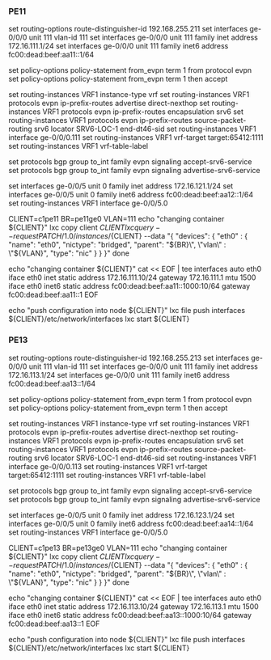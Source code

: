 ### PE11

set routing-options route-distinguisher-id 192.168.255.211
set interfaces ge-0/0/0 unit 111 vlan-id 111
set interfaces ge-0/0/0 unit 111 family inet address 172.16.111.1/24
set interfaces ge-0/0/0 unit 111 family inet6 address fc00:dead:beef:aa11::1/64

set policy-options policy-statement from_evpn term 1 from protocol evpn
set policy-options policy-statement from_evpn term 1 then accept

set routing-instances VRF1 instance-type vrf
set routing-instances VRF1 protocols evpn ip-prefix-routes advertise direct-nexthop
set routing-instances VRF1 protocols evpn ip-prefix-routes encapsulation srv6
set routing-instances VRF1 protocols evpn ip-prefix-routes source-packet-routing srv6 locator SRV6-LOC-1 end-dt46-sid
set routing-instances VRF1 interface ge-0/0/0.111
set routing-instances VRF1 vrf-target target:65412:1111
set routing-instances VRF1 vrf-table-label

set protocols bgp group to_int family evpn signaling accept-srv6-service
set protocols bgp group to_int family evpn signaling advertise-srv6-service




set interfaces ge-0/0/5 unit 0 family inet address 172.16.121.1/24
set interfaces ge-0/0/5 unit 0 family inet6 address fc00:dead:beef:aa12::1/64
set routing-instances VRF1 interface ge-0/0/5.0



CLIENT=c1pe11
BR=pe11ge0
VLAN=111
echo "changing container ${CLIENT}"
lxc copy client ${CLIENT}
lxc query --request PATCH /1.0/instances/${CLIENT} --data "{
\"devices\": {
        \"eth0\" : {
            \"name\": \"eth0\",
            \"nictype\": \"bridged\",
            \"parent\": \"${BR}\",
            \"vlan\" : \"${VLAN}\",
            \"type\": \"nic\"
        }
    }
}"
done

echo "changing container ${CLIENT}"
cat << EOF | tee interfaces
auto eth0
iface eth0 inet static
    address 172.16.111.10/24
    gateway 172.16.111.1
    mtu 1500
iface eth0 inet6 static
    address fc00:dead:beef:aa11::1000:10/64
    gateway fc00:dead:beef:aa11::1
EOF

echo "push configuration into node ${CLIENT}"
lxc file push interfaces ${CLIENT}/etc/network/interfaces
lxc start ${CLIENT}


### PE13

set routing-options route-distinguisher-id 192.168.255.213
set interfaces ge-0/0/0 unit 111 vlan-id 111
set interfaces ge-0/0/0 unit 111 family inet address 172.16.113.1/24
set interfaces ge-0/0/0 unit 111 family inet6 address fc00:dead:beef:aa13::1/64

set policy-options policy-statement from_evpn term 1 from protocol evpn
set policy-options policy-statement from_evpn term 1 then accept

set routing-instances VRF1 instance-type vrf
set routing-instances VRF1 protocols evpn ip-prefix-routes advertise direct-nexthop
set routing-instances VRF1 protocols evpn ip-prefix-routes encapsulation srv6
set routing-instances VRF1 protocols evpn ip-prefix-routes source-packet-routing srv6 locator SRV6-LOC-1 end-dt46-sid
set routing-instances VRF1 interface ge-0/0/0.113
set routing-instances VRF1 vrf-target target:65412:1111
set routing-instances VRF1 vrf-table-label

set protocols bgp group to_int family evpn signaling accept-srv6-service
set protocols bgp group to_int family evpn signaling advertise-srv6-service


set interfaces ge-0/0/5 unit 0 family inet address 172.16.123.1/24
set interfaces ge-0/0/5 unit 0 family inet6 address fc00:dead:beef:aa14::1/64
set routing-instances VRF1 interface ge-0/0/5.0


CLIENT=c1pe13
BR=pe13ge0
VLAN=111
echo "changing container ${CLIENT}"
lxc copy client ${CLIENT}
lxc query --request PATCH /1.0/instances/${CLIENT} --data "{
\"devices\": {
        \"eth0\" : {
            \"name\": \"eth0\",
            \"nictype\": \"bridged\",
            \"parent\": \"${BR}\",
            \"vlan\" : \"${VLAN}\",
            \"type\": \"nic\"
        }
    }
}"
done

echo "changing container ${CLIENT}"
cat << EOF | tee interfaces
auto eth0
iface eth0 inet static
    address 172.16.113.10/24
    gateway 172.16.113.1
    mtu 1500
iface eth0 inet6 static
    address fc00:dead:beef:aa13::1000:10/64
    gateway fc00:dead:beef:aa13::1
EOF

echo "push configuration into node ${CLIENT}"
lxc file push interfaces ${CLIENT}/etc/network/interfaces
lxc start ${CLIENT}

